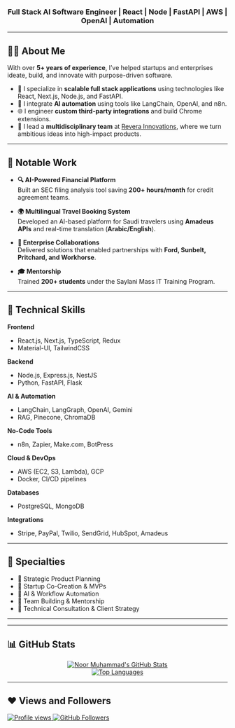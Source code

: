 <h3 align="center">Full Stack AI Software Engineer | React | Node | FastAPI | AWS | OpenAI | Automation</h3>

---

## 🙋‍♂️ About Me

With over **5+ years of experience**, I’ve helped startups and enterprises ideate, build, and innovate with purpose-driven software.

- 🧩 I specialize in **scalable full stack applications** using technologies like React, Next.js, Node.js, and FastAPI.
- 🤖 I integrate **AI automation** using tools like LangChain, OpenAI, and n8n.
- 🌐 I engineer **custom third-party integrations** and build Chrome extensions.
- 🧠 I lead a **multidisciplinary team** at [Revera Innovations](https://reverainnovations.com), where we turn ambitious ideas into high-impact products.

---

## 🚀 Notable Work

- **🔍 AI-Powered Financial Platform**  
  Built an SEC filing analysis tool saving **200+ hours/month** for credit agreement teams.

- **🌍 Multilingual Travel Booking System**  
  Developed an AI-based platform for Saudi travelers using **Amadeus APIs** and real-time translation (**Arabic/English**).

- **🏢 Enterprise Collaborations**  
  Delivered solutions that enabled partnerships with **Ford, Sunbelt, Pritchard, and Workhorse**.

- **🎓 Mentorship**  
  Trained **200+ students** under the Saylani Mass IT Training Program.

---

## 🧠 Technical Skills

**Frontend**
- React.js, Next.js, TypeScript, Redux
- Material-UI, TailwindCSS

**Backend**
- Node.js, Express.js, NestJS
- Python, FastAPI, Flask

**AI & Automation**
- LangChain, LangGraph, OpenAI, Gemini
- RAG, Pinecone, ChromaDB

**No-Code Tools**
- n8n, Zapier, Make.com, BotPress

**Cloud & DevOps**
- AWS (EC2, S3, Lambda), GCP
- Docker, CI/CD pipelines

**Databases**
- PostgreSQL, MongoDB

**Integrations**
- Stripe, PayPal, Twilio, SendGrid, HubSpot, Amadeus

---

## 🌟 Specialties

- 🧭 Strategic Product Planning  
- 🚀 Startup Co-Creation & MVPs  
- 🧠 AI & Workflow Automation  
- 👥 Team Building & Mentorship  
- 🧩 Technical Consultation & Client Strategy

---


---

## 📊 GitHub Stats

<p align="center">
  <a href="https://github.com/ConnectWithNoor">
    <img alt="Noor Muhammad's GitHub Stats" src="https://github-readme-stats.vercel.app/api?username=ConnectWithNoor&show_icons=true&count_private=true&theme=react&hide_border=true&bg_color=0D1117" />
  </a>
  <br/>
  <a href="https://github.com/ConnectWithNoor">
    <img alt="Top Languages" src="https://github-readme-stats.vercel.app/api/top-langs/?username=ConnectWithNoor&layout=compact&theme=react&hide_border=true&bg_color=0D1117" />
  </a>
</p>

---

## ❤️ Views and Followers

<a href="https://github.com/ConnectWithNoor/">
  <img src="https://komarev.com/ghpvc/?username=ConnectWithNoor" alt="Profile views"/>
</a>
<a href="https://github.com/ConnectWithNoor?tab=followers">
  <img src="https://img.shields.io/github/followers/ConnectWithNoor?label=Followers&style=social" alt="GitHub Followers"/>
</a>
